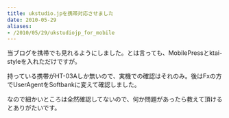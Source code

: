 ```yaml
---
title: ukstudio.jpを携帯対応させました
date: 2010-05-29
aliases:
- /2010/05/29/ukstudiojp_for_mobile
---
```

当ブログを携帯でも見れるようにしました。とは言っても、MobilePressとktai-styleを入れただけですが。

持っている携帯がHT-03Aしか無いので、実機での確認はそれのみ。後はFxの方でUserAgentをSoftbankに変えて確認しました。

なので細かいところは全然確認してないので、何か問題があったら教えて頂けるとありがたいです。